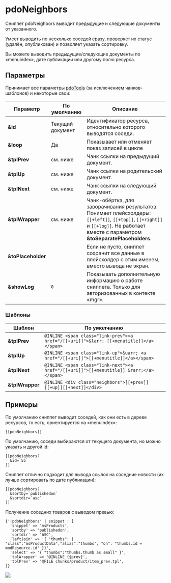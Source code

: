 # pdoNeighbors

Сниппет pdoNeighbors выводит предыдущие и следующие документы от указанного.

Умеет выводить по несколько соседей сразу, проверяет их статус (удалён, опубликован) и позволяет указать сортировку.

Вы можете выводить предыдущие/следующие документы по «menuindex», дате публикации или другому полю ресурса.

## Параметры

Принимает все параметры [pdoTools][1] (за исключением чанков-шаблонов) и некоторые свои:

| Параметр           | По умолчанию     | Описание                                                                                                                                                                             |
|--------------------|------------------|--------------------------------------------------------------------------------------------------------------------------------------------------------------------------------------|
| **&id**            | Текущий документ | Идентификатор ресурса, относительно которого выводятся соседи.                                                                                                                       |
| **&loop**          | Да               | Показывает или отменяет показ записей в цикле                                                                                                                                        |
| **&tplPrev**       | см. ниже         | Чанк ссылки на предыдущий документ.                                                                                                                                                  |
| **&tplUp**         | см. ниже         | Чанк ссылки на родительский документ.                                                                                                                                                |
| **&tplNext**       | см. ниже         | Чанк ссылки на следующий документ.                                                                                                                                                   |
| **&tplWrapper**    | см. ниже         | Чанк-обёртка, для заворачивания результатов. Понимает плейсхолдеры: `[[+left]]`, `[[+top]]`, `[[+right]]` и `[[+log]]`. Не работает вместе с параметром **&toSeparatePlaceholders**. |
| **&toPlaceholder** |                  | Если не пусто, сниппет сохранит все данные в плейсхолдер с этим именем, вместо вывода не экран.                                                                                      |
| **&showLog**       | `0`              | Показывать дополнительную информацию о работе сниппета. Только для авторизованных в контекте «mgr».                                                                                  |

### Шаблоны

| Шаблон          | По умолчанию                                                                           |
|-----------------|----------------------------------------------------------------------------------------|
| **&tplPrev**    | `@INLINE <span class="link-prev"><a href="/[[+uri]]">&larr; [[+menutitle]]</a></span>` |
| **&tplUp**      | `@INLINE <span class="link-up">&uarr; <a href="/[[+uri]]">[[+menutitle]]</a></span>`   |
| **&tplNext**    | `@INLINE <span class="link-next"><a href="/[[+uri]]">[[+menutitle]] &rarr;</a></span>` |
| **&tplWrapper** | `@INLINE <div class="neighbors">[[+prev]][[+up]][[+next]]</div>`                       |

## Примеры

По умолчанию сниппет выводит соседей, как они есть в дереве ресурсов, то есть, ориентируется на «menuindex»:

```modx
[[pdoNeighbors]]
```

По умолчанию, соседи выбираются от текущего документа, но можно указать и другой id:

```modx
[[pdoNeighbors?
  &id=`55`
]]
```

Сниппет отлично подходит для вывода ссылок на соседние новости (их лучше сортировать по дате публикации):

```modx
[[pdoNeighbors?
  &sortby=`publishedon`
  &sortdir=`asc`
]]
```

Получение соседних товаров с выводом превью:

```fenom
{'!pdoNeighbors' | snippet : [
  'snippet' => 'msProducts',
  'sortby' => 'publishedon',
  'sortdir' => 'ASC',
  'leftJoin' => '{ "thumbs": { "class":"msProductData","alias":"thumbs", "on": "thumbs.id = modResource.id" }}',
  'select' => '{ "thumbs":"thumbs.thumb as small" }',
  'tplWrapper' => '@INLINE {$prev}',
  'tplPrev' => '@FILE chunks/product/item_prev.tpl',
]}

```

[![](https://file.modx.pro/files/0/b/0/0b0f9549bbf2d026243a71c5908f4f26s.jpg)](https://file.modx.pro/files/0/b/0/0b0f9549bbf2d026243a71c5908f4f26.png)

[1]: /components/pdotools/general-properties
